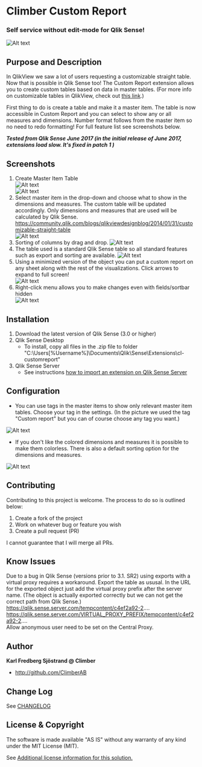 # Climber Custom Report
### Self service without edit-mode for Qlik Sense!  

![Alt text](/screenshots/CustomReportSmaller.png?raw=true "Custom Report")

## Purpose and Description
In QlikView we saw a lot of users requesting a customizable straight table. Now that is possible in Qlik Sense too! The Custom Report extension allows you to create custom tables based on data in master tables. (For more info on customizable tables in QlikView, check out [this link](https://community.qlik.com/blogs/qlikviewdesignblog/2014/01/31/customizable-straight-table).)

First thing to do is create a table and make it a master item. The table is now accessible in Custom Report and you can select to show any or all measures and dimensions. Number format follows from the master item so no need to redo formatting! For full feature list see screenshots below.

***Tested from Qlik Sense June 2017 (in the initial release of June 2017, extensions load slow. It's fixed in patch 1 )***

## Screenshots
1. Create Master Item Table  
![Alt text](/screenshots/CreateMasterTable.png?raw=true "Create Table")  
![Alt text](/screenshots/CreateMasterTable2.png?raw=true "Add to master items")  
2. Select master item in the drop-down and choose what to show in the dimensions and measures. The custom table will be updated accordingly. Only dimensions and measures that are used will be calculated by Qlik Sense. https://community.qlik.com/blogs/qlikviewdesignblog/2014/01/31/customizable-straight-table  
![Alt text](/screenshots/CustomReport.png?raw=true "Custom Report")  
3. Sorting of columns by drag and drop. 
![Alt text](/screenshots/DragAndDropToSort.png?raw=true "Drag and drop to sort")  
4. The table used is a standard Qlik Sense table so all standard features such as export and sorting are available. 
![Alt text](/screenshots/StandardTableExport.png?raw=true "Standard table export and sort")  
5. Using a minimized version of the object you can put a custom report on any sheet along with the rest of the visualizations. Click arrows to expand to full screen!  
![Alt text](/screenshots/Minimized.png?raw=true "Minimized")  
6. Right-click menu allows you to make changes even with fields/sortbar hidden  
![Alt text](/screenshots/RightClickMenu.png?raw=true "Right-Click Menu")  

## Installation

1. Download the latest version of Qlik Sense (3.0 or higher)
2. Qlik Sense Desktop
	* To install, copy all files in the .zip file to folder "C:\Users\[%Username%]\Documents\Qlik\Sense\Extensions\cl-customreport\"
3. Qlik Sense Server
	* See instructions [how to import an extension on Qlik Sense Server](http://help.qlik.com/en-US/sense/Subsystems/ManagementConsole/Content/import-extensions.htm)

## Configuration

* You can use tags in the master items to show only relevant master item tables. Choose your tag in the settings. (In the picture we used the tag "Custom report" but you can of course choose any tag you want.) 

![Alt text](/screenshots/UseTags.png?raw=true "Use tags to filter master items")

* If you don't like the colored dimensions and measures it is possible to make them colorless. There is also a default sorting option for the dimensions and measures.

![Alt text](/screenshots/ColorOrNoColor.png?raw=true "Use tags to filter master items")


## Contributing
Contributing to this project is welcome. The process to do so is outlined below:

1. Create a fork of the project
2. Work on whatever bug or feature you wish
3. Create a pull request (PR)

I cannot guarantee that I will merge all PRs.

## Know Issues
Due to a bug in Qlik Sense (versions prior to 3.1. SR2) using exports with a virtual proxy requires a workaround. Export the table as ususal. In the URL for the exported object just add the virtual proxy prefix after the server name. (The object is actually exported correctly but we can not get the correct path from Qlik Sense.)  
https://qlik.sense.server.com/tempcontent/c4ef2a92-2....  
https://qlik.sense.server.com/VIRTUAL_PROXY_PREFIX/tempcontent/c4ef2a92-2....  
Allow anonymous user need to be set on the Central Proxy.  

## Author

**Karl Fredberg Sjöstrand @ Climber**
* http://github.com/ClimberAB


## Change Log

See [CHANGELOG](CHANGELOG.yml)

## License & Copyright
The software is made available "AS IS" without any warranty of any kind under the MIT License (MIT).

See [Additional license information for this solution.](LICENSE.md)

